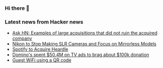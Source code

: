 ### Hi there 👋

<!--
**arashid-sh/arashid-sh** is a ✨ _special_ ✨ repository because its `README.md` (this file) appears on your GitHub profile.

Here are some ideas to get you started:

- 🔭 I’m currently working on ...
- 🌱 I’m currently learning ...
- 👯 I’m looking to collaborate on ...
- 🤔 I’m looking for help with ...
- 💬 Ask me about ...
- 📫 How to reach me: ...
- 😄 Pronouns: ...
- ⚡ Fun fact: ...
-->

### Latest news from Hacker news
<!-- BLOG-POST-LIST:START -->
- [Ask HN: Examples of large acquisitions that did not ruin the acquired company](https://news.ycombinator.com/item?id=32070747)
- [Nikon to Stop Making SLR Cameras and Focus on Mirrorless Models](https://asia.nikkei.com/Business/Business-trends/Nikon-to-stop-making-SLR-cameras-and-focus-on-mirrorless-models)
- [Spotify to Acquire Heardle](https://pr-newsroom-wp.appspot.com/2022-07-12/spotify-to-acquire-music-trivia-sensation-heardle/)
- [Domino&#39;s spent $50.4M on TV ads to brag about $100k donation](https://old.reddit.com/r/antiwork/comments/sqnla7/dominos_spent_504_million_and_counting_on_tv_ads/)
- [Guest WiFi using a QR code](https://blog.jgc.org/2022/07/guest-wifi-using-qr-code.html)
<!-- BLOG-POST-LIST:END -->
